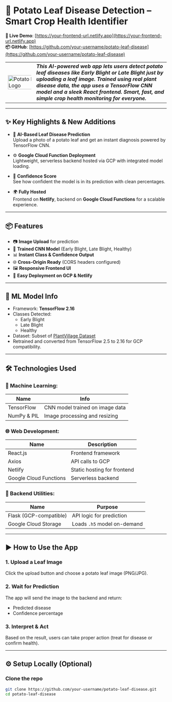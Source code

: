# 🥔 Potato Leaf Disease Detection – Smart Crop Health Identifier  
**🔗 Live Demo**: [https://your-frontend-url.netlify.app](https://your-frontend-url.netlify.app)  
**📦 GitHub**: [https://github.com/your-username/potato-leaf-disease](https://github.com/your-username/potato-leaf-disease)

<table>
<tr>
<td>
<img src="public/logo.png" alt="Potato Project Logo" width="200%" height="200%">
</td>
<td>
<b><i>This AI-powered web app lets users detect potato leaf diseases like Early Blight or Late Blight just by uploading a leaf image. Trained using real plant disease data, the app uses a TensorFlow CNN model and a sleek React frontend. Smart, fast, and simple crop health monitoring for everyone.</i></b>
</td>
</tr>
</table>

---

## ✨ Key Highlights & New Additions

- 🧠 **AI-Based Leaf Disease Prediction**  
  Upload a photo of a potato leaf and get an instant diagnosis powered by TensorFlow CNN.

- ⚙️ **Google Cloud Function Deployment**  
  Lightweight, serverless backend hosted via GCP with integrated model loading.

- 🎯 **Confidence Score**  
  See how confident the model is in its prediction with clean percentages.

- 🌍 **Fully Hosted**  
  Frontend on **Netlify**, backend on **Google Cloud Functions** for a scalable experience.

---

## 📦 Features

- 📷 **Image Upload** for prediction  
- 🧪 **Trained CNN Model** (Early Blight, Late Blight, Healthy)  
- 📊 **Instant Class & Confidence Output**  
- 🌐 **Cross-Origin Ready** (CORS headers configured)  
- 🖼️ **Responsive Frontend UI**  
- 🧰 **Easy Deployment on GCP & Netlify**

---

## 🧠 ML Model Info

- Framework: **TensorFlow 2.16**  
- Classes Detected:
  - Early Blight
  - Late Blight
  - Healthy
- Dataset: Subset of [PlantVillage Dataset](https://www.kaggle.com/emmarex/plantdisease)  
- Retrained and converted from TensorFlow 2.5 to 2.16 for GCP compatibility.

---

## 🛠️ Technologies Used

### 🤖 Machine Learning:
| Name         | Info |
|--------------|------|
| TensorFlow   | CNN model trained on image data |
| NumPy & PIL  | Image processing and resizing |

### 🌐 Web Development:
| Name       | Description |
|------------|-------------|
| React.js   | Frontend framework |
| Axios      | API calls to GCP |
| Netlify    | Static hosting for frontend |
| Google Cloud Functions | Serverless backend |

### 🔧 Backend Utilities:
| Name         | Purpose |
|--------------|---------|
| Flask (GCP-compatible) | API logic for prediction |
| Google Cloud Storage   | Loads `.h5` model on-demand |

---

## ▶️ How to Use the App

### 1. Upload a Leaf Image
Click the upload button and choose a potato leaf image (PNG/JPG).

### 2. Wait for Prediction
The app will send the image to the backend and return:
- Predicted disease
- Confidence percentage

### 3. Interpret & Act
Based on the result, users can take proper action (treat for disease or confirm health).

---

## ⚙️ Setup Locally (Optional)

### Clone the repo

```bash
git clone https://github.com/your-username/potato-leaf-disease.git
cd potato-leaf-disease
